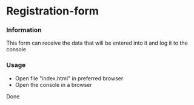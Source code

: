# Registration-form

### Information 
This form can receive the data that will be entered into it and log it to the console

### Usage
+ Open file "index.html" in preferred browser
+ Open the console in a browser

Done
